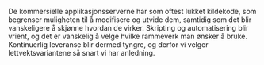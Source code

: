 De kommersielle applikasjonsserverne har som oftest lukket kildekode, som begrenser muligheten til å modifisere og utvide dem, samtidig som det blir vanskeligere å skjønne hvordan de virker. Skripting og automatisering blir vrient, og det er vanskelig å velge hvilke rammeverk man ønsker å bruke. Kontinuerlig leveranse blir dermed tyngre, og derfor vi velger lettvektsvariantene så snart vi har anledning. 